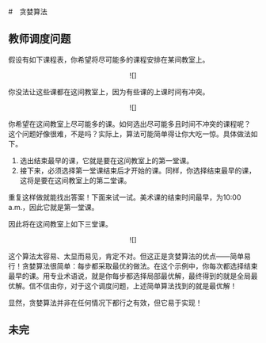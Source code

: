 #　贪婪算法

## 教师调度问题

假设有如下课程表，你希望将尽可能多的课程安排在某间教室上。

<div align="center">

![]

</div>

你没法让这些课都在这间教室上，因为有些课的上课时间有冲突。

<div align="center">

![]

</div>

你希望在这间教室上尽可能多的课。如何选出尽可能多且时间不冲突的课程呢？
这个问题好像很难，不是吗？实际上，算法可能简单得让你大吃一惊。具体做法如下。
1. 选出结束最早的课，它就是要在这间教室上的第一堂课。
2. 接下来，必须选择第一堂课结束后才开始的课。同样，你选择结束最早的课，这将是要在这间教室上的第二堂课。

重复这样做就能找出答案！下面来试一试。美术课的结束时间最早，为10:00 a.m.，因此它就是第一堂课。

因此将在这间教室上如下三堂课。

<div align="center">

![]

</div>


这个算法太容易、太显而易见，肯定不对。但这正是贪婪算法的优点——简单易行！贪婪算法很简单：每步都采取最优的做法。在这个示例中，你每次都选择结束最早的课。用专业术语说，就是你每步都选择局部最优解，最终得到的就是全局最优解。信不信由你，对于这个调度问题，上述简单算法找到的就是最优解！

显然，贪婪算法并非在任何情况下都行之有效，但它易于实现！

## 未完